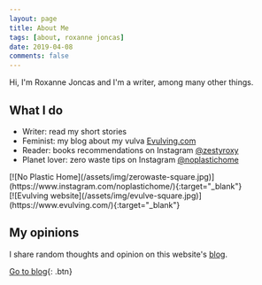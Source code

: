```yaml
---
layout: page
title: About Me
tags: [about, roxanne joncas]
date: 2019-04-08
comments: false
---
```


Hi, I'm Roxanne Joncas and I'm a writer, among many other things.

## What I do
* Writer: read my short stories
* Feminist: my blog about my vulva <a href="https://www.instagram.com/evulving/">Evulving.com</a>
* Reader: books recommendations on Instagram <a href="https://www.instagram.com/zestyroxy/">@zestyroxy</a>
* Planet lover: zero waste tips on Instagram <a href="https://www.instagram.com/noplastichome/">@noplastichome</a>

<div class="container">
  <div class="row">
    <div class="col-sm">
      [![No Plastic Home](/assets/img/zerowaste-square.jpg)](https://www.instagram.com/noplastichome/){:target="_blank"}
    </div>
    <div class="col-sm">
      [![Evulving website](/assets/img/evulve-square.jpg)](https://www.evulving.com/){:target="_blank"}
    </div>
  </div>
</div>



## My opinions

I share random thoughts and opinion on this website's [blog](https://roxannejoncas.com/posts/).

[Go to blog](https://roxannejoncas.com/posts/){: .btn}
